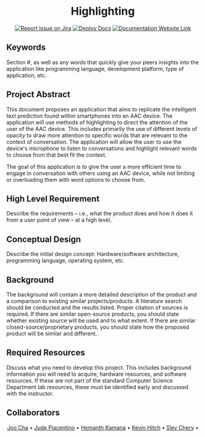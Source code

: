 <div align="center">

# Highlighting
[![Report Issue on Jira](https://img.shields.io/badge/Report%20Issues-Jira-0052CC?style=flat&logo=jira-software)](https://temple-cis-projects-in-cs.atlassian.net/jira/software/c/projects/DT/issues)
[![Deploy Docs](https://github.com/ApplebaumIan/tu-cis-4398-docs-template/actions/workflows/deploy.yml/badge.svg)](https://github.com/ApplebaumIan/tu-cis-4398-docs-template/actions/workflows/deploy.yml)
[![Documentation Website Link](https://img.shields.io/badge/-Documentation%20Website-brightgreen)](https://capstone-projects-2025-fall.github.io/project-002-highlighting/)


</div>


## Keywords

Section #, as well as any words that quickly give your peers insights into the application like programming language, development platform, type of application, etc.

## Project Abstract

This document proposes an application that aims to replicate the intelligent text prediction found within smartphones into an AAC device. The application will use methods of highlighting to direct the attention of the user of the AAC device. This includes primarily the use of different levels of opacity to draw more attention to specific words that are relevant to the context of conversation. The application will allow the user to use the device's microphone to listen to conversations and highlight relevant words to choose from that best fit the context.

The goal of this application is to give the user a more efficient time to engage in conversation with others using an AAC device, while not limiting or overloading them with word options to choose from.

## High Level Requirement

Describe the requirements – i.e., what the product does and how it does it from a user point of view – at a high level.

## Conceptual Design

Describe the initial design concept: Hardware/software architecture, programming language, operating system, etc.

## Background

The background will contain a more detailed description of the product and a comparison to existing similar projects/products. A literature search should be conducted and the results listed. Proper citation of sources is required. If there are similar open-source products, you should state whether existing source will be used and to what extent. If there are similar closed-source/proprietary products, you should state how the proposed product will be similar and different.

## Required Resources

Discuss what you need to develop this project. This includes background information you will need to acquire, hardware resources, and software resources. If these are not part of the standard Computer Science Department lab resources, these must be identified early and discussed with the instructor.

## Collaborators

<div align="center">


[Joo Cha](https://github.com/tuh14497) •
[Jude Piacentino](https://github.com/JudeP2) •
[Hemanth Kamana](https://github.com/123GetBuckets) •
[Kevin Hitch](https://github.com/tun72869) •
[Sley Chery](https://github.com/SleyChery) •

</div>

